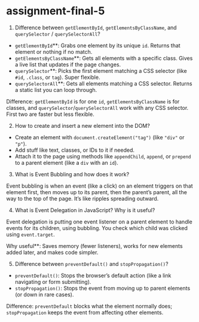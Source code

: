 # assignment-final-5


1. Difference between `getElementById`, `getElementsByClassName`, and `querySelector` / `querySelectorAll`?

- `getElementById`**: Grabs one element by its unique `id`. Returns that element or nothing if no match.
- `getElementsByClassName`**: Gets all elements with a specific class. Gives a live list that updates if the page changes.
- `querySelector`**: Picks the first element matching a CSS selector (like `#id`, `.class`, or `tag`). Super flexible.
- `querySelectorAll`**: Gets all elements matching a CSS selector. Returns a static list you can loop through.

Difference: `getElementById` is for one `id`, `getElementsByClassName` is for classes, and `querySelector`/`querySelectorAll` work with any CSS selector. First two are faster but less flexible.



2. How to create and insert a new element into the DOM?

- Create an element with `document.createElement("tag")` (like `"div"` or `"p"`).
- Add stuff like text, classes, or IDs to it if needed.
- Attach it to the page using methods like `appendChild`, `append`, or `prepend` to a parent element (like a `div` with an `id`).



3. What is Event Bubbling and how does it work?

Event bubbling is when an event (like a click) on an element triggers on that element first, then moves up to its parent, then the parent’s parent, all the way to the top of the page. It’s like ripples spreading outward.



4. What is Event Delegation in JavaScript? Why is it useful?

Event delegation is putting one event listener on a parent element to handle events for its children, using bubbling. You check which child was clicked using `event.target`.

Why useful**: Saves memory (fewer listeners), works for new elements added later, and makes code simpler.



5. Difference between `preventDefault()` and `stopPropagation()`?

- `preventDefault()`: Stops the browser’s default action (like a link navigating or form submitting).
- `stopPropagation()`: Stops the event from moving up to parent elements (or down in rare cases).

Difference: `preventDefault` blocks what the element normally does; `stopPropagation` keeps the event from affecting other elements.
